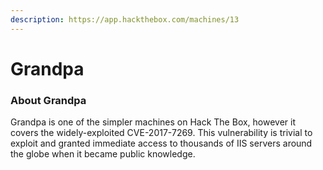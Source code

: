 ```yaml
---
description: https://app.hackthebox.com/machines/13
---
```


# Grandpa

### About Grandpa

Grandpa is one of the simpler machines on Hack The Box, however it covers the widely-exploited CVE-2017-7269. This vulnerability is trivial to exploit and granted immediate access to thousands of IIS servers around the globe when it became public knowledge.
